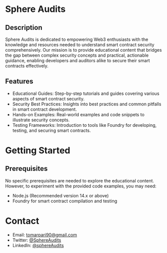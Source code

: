 # Sphere Audits
## Description

Sphere Audits is dedicated to empowering Web3 enthusiasts with the knowledge and resources needed to understand smart contract security comprehensively. Our mission is to provide educational content that bridges the gap between complex security concepts and practical, actionable guidance, enabling developers and auditors alike to secure their smart contracts effectively.

## Features
- Educational Guides: Step-by-step tutorials and guides covering various aspects of smart contract security.
- Security Best Practices: Insights into best practices and common pitfalls in smart contract development.
- Hands-on Examples: Real-world examples and code snippets to illustrate security concepts.
- Testing Frameworks: Introduction to tools like Foundry for developing, testing, and securing smart contracts.

# Getting Started
## Prerequisites

No specific prerequisites are needed to explore the educational content. However, to experiment with the provided code examples, you may need:

- Node.js (Recommended version 14.x or above)
- Foundry for smart contract compilation and testing


# Contact
- Email: tomarpari90@gmail.com
- Twitter: [@SphereAudits](https://twitter.com/SphereAudits)
- LinkedIn: [@sphereAudits](https://www.linkedin.com/company/sphere-audits)
